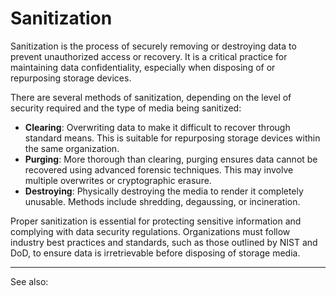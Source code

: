 
# Sanitization

Sanitization is the process of securely removing or destroying data to prevent unauthorized access or recovery. It is a critical practice for maintaining data confidentiality, especially when disposing of or repurposing storage devices.

There are several methods of sanitization, depending on the level of security required and the type of media being sanitized:

- **Clearing**: Overwriting data to make it difficult to recover through standard means. This is suitable for repurposing storage devices within the same organization.
- **Purging**: More thorough than clearing, purging ensures data cannot be recovered using advanced forensic techniques. This may involve multiple overwrites or cryptographic erasure.
- **Destroying**: Physically destroying the media to render it completely unusable. Methods include shredding, degaussing, or incineration.

Proper sanitization is essential for protecting sensitive information and complying with data security regulations. Organizations must follow industry best practices and standards, such as those outlined by NIST and DoD, to ensure data is irretrievable before disposing of storage media.

---

See also: